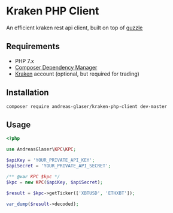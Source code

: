 # Kraken PHP Client
An efficient kraken rest api client, built on top of [guzzle](https://github.com/guzzle/guzzle)

## Requirements
* PHP 7.x
* [Composer Dependency Manager](https://getcomposer.org/)
* [Kraken](https://kraken.com/) account (optional, but required for trading)

## Installation
```shell
composer require andreas-glaser/kraken-php-client dev-master
```

## Usage
```php
<?php

use AndreasGlaser\KPC\KPC;

$apiKey = 'YOUR_PRIVATE_API_KEY';
$apiSecret = 'YOUR_PRIVATE_API_SECRET';

/** @var KPC $kpc */
$kpc = new KPC($apiKey, $apiSecret);

$result = $kpc->getTicker(['XBTUSD', 'ETHXBT']);

var_dump($result->decoded);